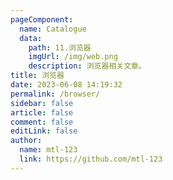 ```yaml
---
pageComponent:
  name: Catalogue
  data:
    path: 11.浏览器
    imgUrl: /img/web.png
    description: 浏览器相关文章。
title: 浏览器
date: 2023-06-08 14:19:32
permalink: /browser/
sidebar: false
article: false
comment: false
editLink: false
author:
  name: mtl-123
  link: https://github.com/mtl-123
---
```

